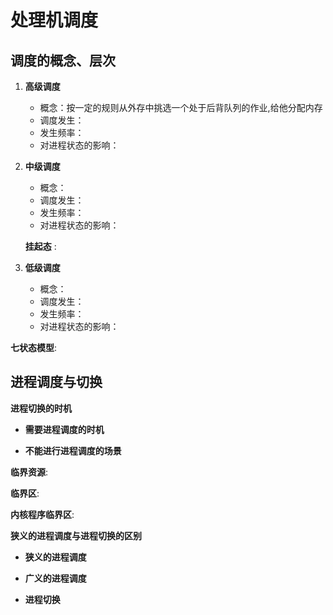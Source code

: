 # 处理机调度

## 调度的概念、层次

1.  **高级调度**
   
     -  概念：按一定的规则从外存中挑选一个处于后背队列的作业,给他分配内存
     -  调度发生：
     -  发生频率：
     -  对进程状态的影响：
       
2.  **中级调度**
    
     -  概念：
     -  调度发生：
     -  发生频率：
     -  对进程状态的影响：

    **挂起态** :  
   
3.  **低级调度**
      
     -  概念：
     -  调度发生：
     -  发生频率：
     -  对进程状态的影响：

**七状态模型**:

## 进程调度与切换

**进程切换的时机**

-  **需要进程调度的时机**
  
  
-  **不能进行进程调度的场景**
  

**临界资源**:


**临界区**:


**内核程序临界区**:


**狭义的进程调度与进程切换的区别**

-  **狭义的进程调度**
  
-  **广义的进程调度**
  
-  **进程切换**
  